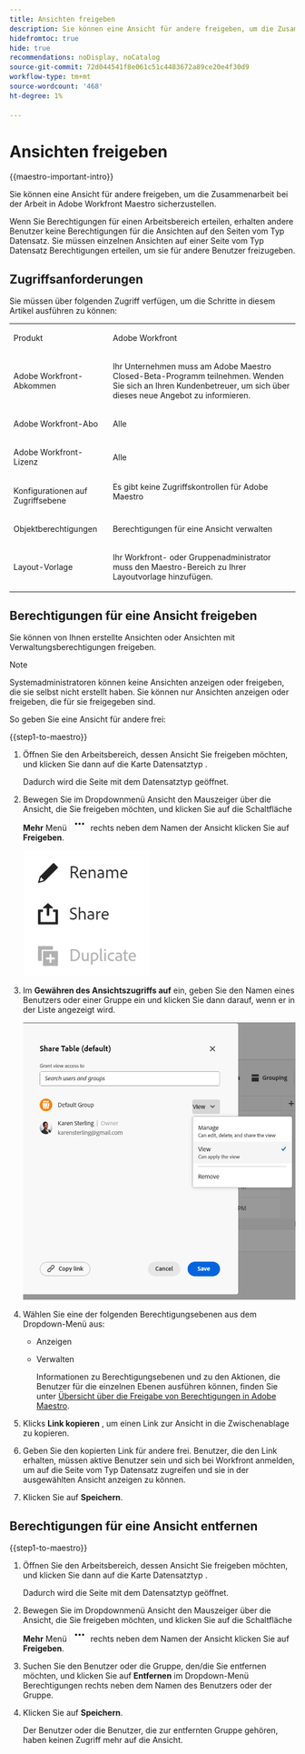 ```yaml
---
title: Ansichten freigeben
description: Sie können eine Ansicht für andere freigeben, um die Zusammenarbeit bei der Arbeit in Adobe Workfront Maestro sicherzustellen.
hidefromtoc: true
hide: true
recommendations: noDisplay, noCatalog
source-git-commit: 72d044541f8e061c51c4483672a89ce20e4f30d9
workflow-type: tm+mt
source-wordcount: '468'
ht-degree: 1%

---
```



<!--*****************ADD TO TOC AND MINITOC WHEN RELEASING*********************-->

<!--update the metadata and description when we turn this article live; also, update title after Bob adds Maestro as a product-->

# Ansichten freigeben

{{maestro-important-intro}}

Sie können eine Ansicht für andere freigeben, um die Zusammenarbeit bei der Arbeit in Adobe Workfront Maestro sicherzustellen.

Wenn Sie Berechtigungen für einen Arbeitsbereich erteilen, erhalten andere Benutzer keine Berechtigungen für die Ansichten auf den Seiten vom Typ Datensatz. Sie müssen einzelnen Ansichten auf einer Seite vom Typ Datensatz Berechtigungen erteilen, um sie für andere Benutzer freizugeben.

## Zugriffsanforderungen

Sie müssen über folgenden Zugriff verfügen, um die Schritte in diesem Artikel ausführen zu können:

<table style="table-layout:auto">
 <col>
 </col>
 <col>
 </col>
 <tbody>
    <tr>
<tr>
<td>
   <p> Produkt</p> </td>
   <td>
   <p> Adobe Workfront</p> </td>
  </tr>  
 <td role="rowheader"><p>Adobe Workfront-Abkommen</p></td>
   <td>
<p>Ihr Unternehmen muss am Adobe Maestro Closed-Beta-Programm teilnehmen. Wenden Sie sich an Ihren Kundenbetreuer, um sich über dieses neue Angebot zu informieren. </p>
   </td>
  </tr>
  <tr>
   <td role="rowheader"><p>Adobe Workfront-Abo</p></td>
   <td>
<p>Alle</p>
   </td>
  </tr>
  <tr>
   <td role="rowheader"><p>Adobe Workfront-Lizenz</p></td>
   <td>
   <p>Alle</p> 
  </td>
  </tr>

<tr>
   <td role="rowheader"><p>Konfigurationen auf Zugriffsebene</p></td>
   <td> Es gibt keine Zugriffskontrollen für Adobe Maestro</p>  
</td>
  </tr>

<tr>
   <td role="rowheader"><p>Objektberechtigungen</p></td>
   <td> <p>Berechtigungen für eine Ansicht verwalten</p>  
</td>
  </tr>

<tr>
   <td role="rowheader"><p>Layout-Vorlage</p></td>
   <td> <p>Ihr Workfront- oder Gruppenadministrator muss den Maestro-Bereich zu Ihrer Layoutvorlage hinzufügen. </p>  
</td>
  </tr>
 </tbody>
</table>

## Berechtigungen für eine Ansicht freigeben

Sie können von Ihnen erstellte Ansichten oder Ansichten mit Verwaltungsberechtigungen freigeben.

>[!NOTE]
>
>Systemadministratoren können keine Ansichten anzeigen oder freigeben, die sie selbst nicht erstellt haben. Sie können nur Ansichten anzeigen oder freigeben, die für sie freigegeben sind.


So geben Sie eine Ansicht für andere frei:

{{step1-to-maestro}}

1. Öffnen Sie den Arbeitsbereich, dessen Ansicht Sie freigeben möchten, und klicken Sie dann auf die Karte Datensatztyp .

   Dadurch wird die Seite mit dem Datensatztyp geöffnet.

1. Bewegen Sie im Dropdownmenü Ansicht den Mauszeiger über die Ansicht, die Sie freigeben möchten, und klicken Sie auf die Schaltfläche **Mehr** Menü ![](assets/more-menu.png) rechts neben dem Namen der Ansicht klicken Sie auf **Freigeben**.

   ![](assets/more-menu-for-views-expanded-with-share-option.png)

1. Im **Gewähren des Ansichtszugriffs auf** ein, geben Sie den Namen eines Benutzers oder einer Gruppe ein und klicken Sie dann darauf, wenn er in der Liste angezeigt wird.

   ![](assets/sharing-a-view-ui-with-groups.png)

1. Wählen Sie eine der folgenden Berechtigungsebenen aus dem Dropdown-Menü aus:
   * Anzeigen
   * Verwalten

     Informationen zu Berechtigungsebenen und zu den Aktionen, die Benutzer für die einzelnen Ebenen ausführen können, finden Sie unter [Übersicht über die Freigabe von Berechtigungen in Adobe Maestro](../access/sharing-permissions-overview.md).
1. Klicks **Link kopieren** , um einen Link zur Ansicht in die Zwischenablage zu kopieren.
1. Geben Sie den kopierten Link für andere frei. Benutzer, die den Link erhalten, müssen aktive Benutzer sein und sich bei Workfront anmelden, um auf die Seite vom Typ Datensatz zugreifen und sie in der ausgewählten Ansicht anzeigen zu können.
1. Klicken Sie auf **Speichern**.


## Berechtigungen für eine Ansicht entfernen


{{step1-to-maestro}}

1. Öffnen Sie den Arbeitsbereich, dessen Ansicht Sie freigeben möchten, und klicken Sie dann auf die Karte Datensatztyp .

   Dadurch wird die Seite mit dem Datensatztyp geöffnet.

1. Bewegen Sie im Dropdownmenü Ansicht den Mauszeiger über die Ansicht, die Sie freigeben möchten, und klicken Sie auf die Schaltfläche **Mehr** Menü ![](assets/more-menu.png) rechts neben dem Namen der Ansicht klicken Sie auf **Freigeben**.

1. Suchen Sie den Benutzer oder die Gruppe, den/die Sie entfernen möchten, und klicken Sie auf **Entfernen** im Dropdown-Menü Berechtigungen rechts neben dem Namen des Benutzers oder der Gruppe.

1. Klicken Sie auf **Speichern**.

   Der Benutzer oder die Benutzer, die zur entfernten Gruppe gehören, haben keinen Zugriff mehr auf die Ansicht.